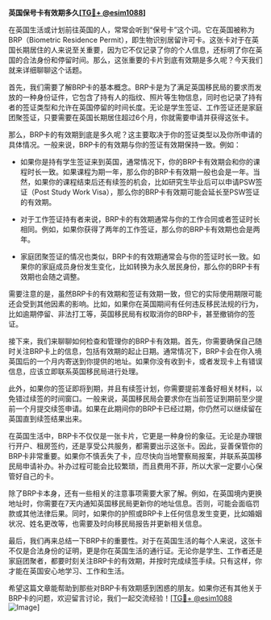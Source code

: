 **英国保号卡有效期多久[[TG💪+ @esim1088](https://t.me/s/esim1088)]**

在英国生活或计划前往英国的人，常常会听到“保号卡”这个词。它在英国被称为BRP（Biometric Residence Permit），即生物识别居留许可卡。这张卡对于在英国长期居住的人来说至关重要，因为它不仅记录了你的个人信息，还标明了你在英国的合法身份和停留时间。那么，这张重要的卡片到底有效期是多久呢？今天我们就来详细聊聊这个话题。

首先，我们需要了解BRP卡的基本概念。BRP卡是为了满足英国移民局的要求而发放的一种身份证件，它包含了持有人的指纹、照片等生物信息，同时也记录了持有者的签证类型和允许在英国停留的时间长度。无论是学生签证、工作签证还是家庭团聚签证，只要需要在英国长期居住超过6个月，你就需要申请并获得这张卡。

那么，BRP卡的有效期到底是多久呢？这主要取决于你的签证类型以及你所申请的具体情况。一般来说，BRP卡的有效期与你的签证有效期保持一致。例如：

- 如果你是持有学生签证来到英国，通常情况下，你的BRP卡有效期会和你的课程时长一致。如果课程为期一年，那么你的BRP卡有效期一般也会是一年。当然，如果你的课程结束后还有续签的机会，比如研究生毕业后可以申请PSW签证（Post Study Work Visa），那么你的BRP卡有效期可能会延长至PSW签证的有效期。
  
- 对于工作签证持有者来说，BRP卡的有效期通常与你的工作合同或者签证时长相同。例如，如果你获得了两年的工作签证，那么你的BRP卡有效期也会是两年。

- 家庭团聚签证的情况也类似，BRP卡的有效期通常会与你的签证时长一致。如果你的家庭成员身份发生变化，比如转换为永久居民身份，那么你的BRP卡有效期也会随之调整。

需要注意的是，虽然BRP卡的有效期和签证有效期一致，但它的实际使用期限可能还会受到其他因素的影响。比如，如果你在英国期间有任何违反移民法规的行为，比如逾期停留、非法打工等，英国移民局有权取消你的BRP卡，甚至撤销你的签证。

接下来，我们来聊聊如何检查和管理你的BRP卡有效期。首先，你需要确保自己随时关注BRP卡上的信息，包括有效期的起止日期。通常情况下，BRP卡会在你入境英国后的一个月内寄送到你提供的地址。如果你没有收到卡，或者发现卡上有错误信息，应该立即联系英国移民局进行处理。

此外，如果你的签证即将到期，并且有续签计划，你需要提前准备好相关材料，以免错过续签的时间窗口。一般来说，英国移民局会要求你在当前签证到期前至少提前一个月提交续签申请。如果在此期间你的BRP卡已经过期，你仍然可以继续留在英国直到续签结果出来。

在英国生活中，BRP卡不仅仅是一张卡片，它更是一种身份的象征。无论是办理银行开户、租房签约，还是享受公共服务，都需要出示这张卡。因此，妥善保管你的BRP卡非常重要。如果你不慎丢失了卡，应尽快向当地警察局报案，并联系英国移民局申请补办。补办过程可能会比较繁琐，而且费用不菲，所以大家一定要小心保管好自己的卡。

除了BRP卡本身，还有一些相关的注意事项需要大家了解。例如，在英国境内更换地址时，你需要在7天内通知英国移民局更新你的地址信息。否则，可能会面临罚款或其他法律后果。同时，如果你的护照或BRP卡上任何信息发生变更，比如婚姻状况、姓名更改等，也需要及时向移民局报告并更新相关信息。

最后，我们再来总结一下BRP卡的重要性。对于在英国生活的每个人来说，这张卡不仅是合法身份的证明，更是你在英国生活的通行证。无论你是学生、工作者还是家庭团聚者，都要时刻关注BRP卡的有效期，并按时完成续签手续。只有这样，你才能在英国安心地学习、工作和生活。

希望这篇文章能帮助到那些对BRP卡有效期感到困惑的朋友。如果你还有其他关于BRP卡的问题，欢迎留言讨论，我们一起交流经验！[[TG💪+ @esim1088](https://t.me/s/esim1088) ![Image](https://i.postimg.cc/4NQfJmqS/Snipaste-2025-05-13-00-14-12.png)]